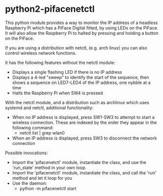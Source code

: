 python2-pifacenetctl
====================

This python module provides a way to monitor the IP address of a
headless Raspberry Pi which has a PiFace Digital fitted, by using LEDs
on the PiFace.  It will also allow the Raspberry Pi to halted by
pressing and holding a button on the PiFace.

If you are using a distribution with netctl, (e.g. arch linux) you can
also control wireless network functions.

It has the following features without the netctl module:
- Displays a single flashing LED if there is no IP address
- Displays a 4-led "sweep" to identify the start of the sequence,
			then shows a sequence on LED7-LED4 of the IP address, one nybble
			at a time
- Halts the Raspberry Pi when SW4 is pressed

With the netctl module, and a distribution such as archlinux which
uses systemd and netctl, additional functionality:
- When no IP address is displayed, press SW1-SW3 to attempt to
			start a wireless connection.  These are indexed by the order
			they appear in the following command:
  * netctl list | grep wlan0
- When an IP address is displayed, press SW3 to disconnect the
			network connection

Possible invocations:
- Import the 'pifacenetctl' module, instantiate the class, and
      use the 'run_state' method in your own loop.
- Import the 'pifacenetctl' module, instantiate the class, and
			call the 'run' method and let it loop for you
- Use the daemon:
  * python -m pifacenetctl start


